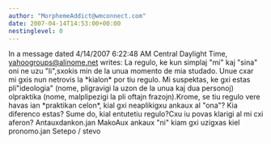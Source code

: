 ```yaml
---
author: "MorphemeAddict@wmconnect.com"
date: 2007-04-14T14:53:00+00:00
nestinglevel: 0
---
```

In a message dated 4/14/2007 6:22:48 AM Central Daylight Time, [yahoogroups@alinome.net](mailto://yahoogroups@alinome.net) writes:
La regulo, ke kun simplaj "mi" kaj "sina" oni ne uzu "li",sxokis min de la unua momento de mia studado. Unue cxar mi gxis nun netrovis la \*kialon\* por tiu regulo. Mi suspektas, ke gxi estas pli"ideologia" (nome, pligravigi la uzon de la unua kaj dua personoj) olpraktika (nome, malplipezigi la pli oftajn frazojn).Krome, se tiu regulo vere havas ian \*praktikan celon\*, kial gxi neaplikigxu ankaux al "ona"? Kia diferenco estas? Sume do, kial entutetiu regulo?Cxu iu povas klarigi al mi cxi aferon? Antauxdankon.jan MakoAux ankaux "ni" kiam gxi uzigxas kiel pronomo.jan Setepo / stevo